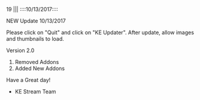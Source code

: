 19
||| 
::::10/13/2017::::

NEW Update 10/13/2017

Please click on "Quit" and click on  "KE Updater". After update, allow images and thumbnails to load.

Version 2.0
 1. Removed Addons
 2. Added New Addons

Have a Great day!

- KE Stream Team
